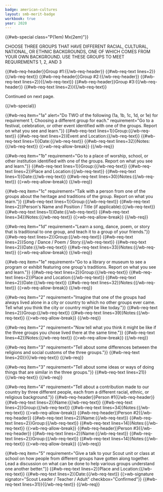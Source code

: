 ```yaml
---
badge: american-cultures
layout: smb-merit-badge
workbook: true
year: 2020
---
```


{{#wb-special class="P(1em) Mx(2em)"}}
<div class="D(tb)">
<div class="W(50%) Px(1em) Ta(c) D(tbc) Va(m)">
<p>CHOOSE THREE GROUPS THAT HAVE DIFFERENT RACIAL, CULTURAL, NATIONAL, OR ETHNIC BACKGROUNDS, ONE OF WHICH COMES FROM YOUR OWN BACKGROUND.  USE THESE GROUPS TO MEET REQUIREMENTS 1, 2, AND 3</p><p></p>
</div>
</div>

{{#wb-req-header}}Group #1:{{/wb-req-header}}
{{#wb-req-text lines=2}}{{/wb-req-text}}
{{#wb-req-header}}Group #2:{{/wb-req-header}}
{{#wb-req-text lines=2}}{{/wb-req-text}}
{{#wb-req-header}}Group #3:{{/wb-req-header}}
{{#wb-req-text lines=2}}{{/wb-req-text}}
<p> </p>
<p> </p>
<p> </p>
<p> </p>
<p> </p>
Continued on next page.
<p> </p>
<p> </p>
<p> </p>
<p> </p>
<p> </p>
{{/wb-special}}

{{#wb-req item="1a" alert="Do TWO of the following (1a, 1b, 1c, 1d, or 1e) for requirement 1, Choosing a different group for each." requirement="Go to a festival, celebration, or other event identified with one of the groups. Report on what you see and learn."}}
{{#wb-req-text lines=1}}Group:{{/wb-req-text}}
{{#wb-req-text lines=2}}Event and Location:{{/wb-req-text}}
{{#wb-req-text lines=1}}Date:{{/wb-req-text}}
{{#wb-req-text lines=32}}Notes:{{/wb-req-text}}
{{>wb-req-allow-break}}
{{/wb-req}}

{{#wb-req item="1b" requirement="Go to a place of worship, school, or other institution identified with one of the groups. Report on what you see and learn."}}
{{#wb-req-text lines=1}}Group:{{/wb-req-text}}
{{#wb-req-text lines=2}}Place and Location:{{/wb-req-text}}
{{#wb-req-text lines=1}}Date:{{/wb-req-text}}
{{#wb-req-text lines=30}}Notes:{{/wb-req-text}}
{{>wb-req-allow-break}}
{{/wb-req}}

{{#wb-req item="1c" requirement="Talk with a person from one of the groups about the heritage and traditions of the group. Report on what you learn."}}
{{#wb-req-text lines=1}}Group:{{/wb-req-text}}
{{#wb-req-text lines=2}}Person's Name and Position / Title (if applicable):{{/wb-req-text}}
{{#wb-req-text lines=1}}Date:{{/wb-req-text}}
{{#wb-req-text lines=34}}Notes:{{/wb-req-text}}
{{>wb-req-allow-break}}
{{/wb-req}}

{{#wb-req item="1d" requirement="Learn a song, dance, poem, or story that is traditional to one group, and teach it to a group of your friends."}}
{{#wb-req-text lines=2}}Group:{{/wb-req-text}}
{{#wb-req-text lines=2}}Song / Dance / Poem / Story:{{/wb-req-text}}
{{#wb-req-text lines=2}}Date:{{/wb-req-text}}
{{#wb-req-text lines=33}}Notes:{{/wb-req-text}}
{{>wb-req-allow-break}}
{{/wb-req}}

{{#wb-req item="1e" requirement="Go to a library or museum to see a program or exhibit featuring one group's traditions. Report on what you see and learn."}}
{{#wb-req-text lines=2}}Group:{{/wb-req-text}}
{{#wb-req-text lines=2}}Place and Location:{{/wb-req-text}}
{{#wb-req-text lines=2}}Date:{{/wb-req-text}}
{{#wb-req-text lines=32}}Notes:{{/wb-req-text}}
{{>wb-req-allow-break}}
{{/wb-req}}

{{#wb-req item="2" requirement="Imagine that one of the groups had always lived alone in a city or country to which no other groups ever came. Tell what you think the city or country might be like today."}}
{{#wb-req-text lines=2}}Group:{{/wb-req-text}}
{{#wb-req-text lines=39}}Notes:{{/wb-req-text}}
{{>wb-req-allow-break}}
{{/wb-req}}

{{#wb-req item="2" requirement="Now tell what you think it might be like if the three groups you chose lived there at the same time."}}
{{#wb-req-text lines=42}}Notes:{{/wb-req-text}}
{{>wb-req-allow-break}}
{{/wb-req}}

{{#wb-req item="3" requirement="Tell about some differences between the religions and social customs of the three groups."}}
{{#wb-req-text lines=20}}{{/wb-req-text}}
{{/wb-req}}

{{#wb-req item="3" requirement="Tell about some ideas or ways of doing things that are similar in the three groups."}}
{{#wb-req-text lines=21}}{{/wb-req-text}}
{{/wb-req}}

{{#wb-req item="4" requirement="Tell about a contribution made to our country by three different people, each from a different racial, ethnic, or religious background."}}
{{#wb-req-header}}Person #1{{/wb-req-header}}
{{#wb-req-text lines=2}}Name:{{/wb-req-text}}
{{#wb-req-text lines=2}}Group:{{/wb-req-text}}
{{#wb-req-text lines=34}}Notes:{{/wb-req-text}}
{{>wb-req-allow-break}}
{{#wb-req-header}}Person #2{{/wb-req-header}}
{{#wb-req-text lines=2}}Name:{{/wb-req-text}}
{{#wb-req-text lines=2}}Group:{{/wb-req-text}}
{{#wb-req-text lines=14}}Notes:{{/wb-req-text}}
{{>wb-req-allow-break}}
{{#wb-req-header}}Person #3{{/wb-req-header}}
{{#wb-req-text lines=2}}Name:{{/wb-req-text}}
{{#wb-req-text lines=2}}Group:{{/wb-req-text}}
{{#wb-req-text lines=14}}Notes:{{/wb-req-text}}
{{>wb-req-allow-break}}
{{/wb-req}}

{{#wb-req item="5" requirement="Give a talk to your Scout unit or class at school on how people from different groups have gotten along together. Lead a discussion on what can be done to help various groups understand one another better."}}
{{#wb-req-text lines=2}}Place and Location:{{/wb-req-text}}
{{#wb-req-text lines=2}}Date:{{/wb-req-text}}
{{>wb-signature signator="Scout Leader / Teacher / Adult" checkbox="Confirmed"}}
{{#wb-req-text lines=31}}{{/wb-req-text}}
{{/wb-req}}
